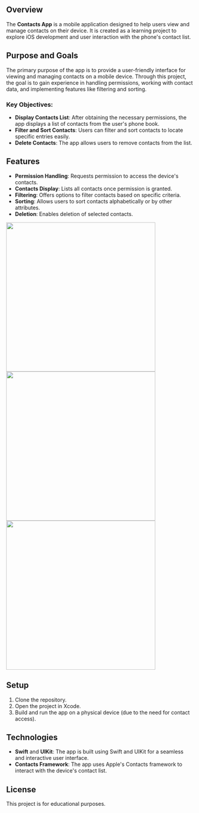 ## Overview
The **Contacts App** is a mobile application designed to help users view and manage contacts on their device. It is created as a learning project to explore iOS development and user interaction with the phone's contact list.

## Purpose and Goals
The primary purpose of the app is to provide a user-friendly interface for viewing and managing contacts on a mobile device. Through this project, the goal is to gain experience in handling permissions, working with contact data, and implementing features like filtering and sorting.

### Key Objectives:
- **Display Contacts List**: After obtaining the necessary permissions, the app displays a list of contacts from the user's phone book.
- **Filter and Sort Contacts**: Users can filter and sort contacts to locate specific entries easily.
- **Delete Contacts**: The app allows users to remove contacts from the list.

## Features
- **Permission Handling**: Requests permission to access the device's contacts.
- **Contacts Display**: Lists all contacts once permission is granted.
- **Filtering**: Offers options to filter contacts based on specific criteria.
- **Sorting**: Allows users to sort contacts alphabetically or by other attributes.
- **Deletion**: Enables deletion of selected contacts.

<img src="https://github.com/user-attachments/assets/e60dcca5-3bb3-4e8f-a2e1-8cec0eabc8cd" height="400" />
<img src="https://github.com/user-attachments/assets/1ed2aa49-255b-4204-ab67-b7367201b02a" height="400" />
<img src="https://github.com/user-attachments/assets/b2f168d2-32df-4e9b-8d85-7afd7c773632" height="400" />

## Setup
1. Clone the repository.
2. Open the project in Xcode.
3. Build and run the app on a physical device (due to the need for contact access).

## Technologies
- **Swift** and **UIKit**: The app is built using Swift and UIKit for a seamless and interactive user interface.
- **Contacts Framework**: The app uses Apple's Contacts framework to interact with the device's contact list.

## License
This project is for educational purposes.
